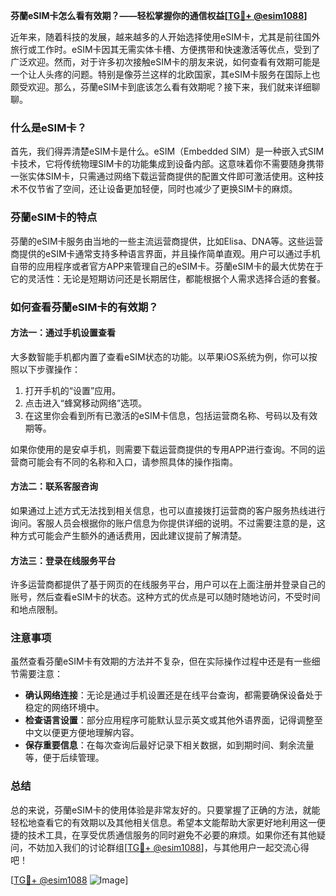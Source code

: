 **芬蘭eSIM卡怎么看有效期？——轻松掌握你的通信权益[[TG💪+ @esim1088](https://t.me/s/esim1088)]**

近年来，随着科技的发展，越来越多的人开始选择使用eSIM卡，尤其是前往国外旅行或工作时。eSIM卡因其无需实体卡槽、方便携带和快速激活等优点，受到了广泛欢迎。然而，对于许多初次接触eSIM卡的朋友来说，如何查看有效期可能是一个让人头疼的问题。特别是像芬兰这样的北欧国家，其eSIM卡服务在国际上也颇受欢迎。那么，芬蘭eSIM卡到底该怎么看有效期呢？接下来，我们就来详细聊聊。

### 什么是eSIM卡？

首先，我们得弄清楚eSIM卡是什么。eSIM（Embedded SIM）是一种嵌入式SIM卡技术，它将传统物理SIM卡的功能集成到设备内部。这意味着你不需要随身携带一张实体SIM卡，只需通过网络下载运营商提供的配置文件即可激活使用。这种技术不仅节省了空间，还让设备更加轻便，同时也减少了更换SIM卡的麻烦。

### 芬蘭eSIM卡的特点

芬蘭的eSIM卡服务由当地的一些主流运营商提供，比如Elisa、DNA等。这些运营商提供的eSIM卡通常支持多种语言界面，并且操作简单直观。用户可以通过手机自带的应用程序或者官方APP来管理自己的eSIM卡。芬蘭eSIM卡的最大优势在于它的灵活性：无论是短期访问还是长期居住，都能根据个人需求选择合适的套餐。

### 如何查看芬蘭eSIM卡的有效期？

#### 方法一：通过手机设置查看

大多数智能手机都内置了查看eSIM状态的功能。以苹果iOS系统为例，你可以按照以下步骤操作：

1. 打开手机的“设置”应用。
2. 点击进入“蜂窝移动网络”选项。
3. 在这里你会看到所有已激活的eSIM卡信息，包括运营商名称、号码以及有效期等。

如果你使用的是安卓手机，则需要下载运营商提供的专用APP进行查询。不同的运营商可能会有不同的名称和入口，请参照具体的操作指南。

#### 方法二：联系客服咨询

如果通过上述方式无法找到相关信息，也可以直接拨打运营商的客户服务热线进行询问。客服人员会根据你的账户信息为你提供详细的说明。不过需要注意的是，这种方式可能会产生额外的通话费用，因此建议提前了解清楚。

#### 方法三：登录在线服务平台

许多运营商都提供了基于网页的在线服务平台，用户可以在上面注册并登录自己的账号，然后查看eSIM卡的状态。这种方式的优点是可以随时随地访问，不受时间和地点限制。

### 注意事项

虽然查看芬蘭eSIM卡有效期的方法并不复杂，但在实际操作过程中还是有一些细节需要注意：

- **确认网络连接**：无论是通过手机设置还是在线平台查询，都需要确保设备处于稳定的网络环境中。
- **检查语言设置**：部分应用程序可能默认显示英文或其他外语界面，记得调整至中文以便更方便地理解内容。
- **保存重要信息**：在每次查询后最好记录下相关数据，如到期时间、剩余流量等，便于后续管理。

### 总结

总的来说，芬蘭eSIM卡的使用体验是非常友好的。只要掌握了正确的方法，就能轻松地查看它的有效期以及其他相关信息。希望本文能帮助大家更好地利用这一便捷的技术工具，在享受优质通信服务的同时避免不必要的麻烦。如果你还有其他疑问，不妨加入我们的讨论群组[[TG💪+ @esim1088](https://t.me/s/esim1088)]，与其他用户一起交流心得吧！

[[TG💪+ @esim1088](https://t.me/s/esim1088) ![Image](https://i.postimg.cc/4NQfJmqS/Snipaste-2025-05-13-00-14-12.png)]